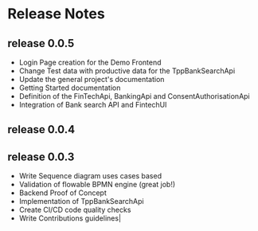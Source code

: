 # Release Notes

## release 0.0.5
* Login Page creation for the Demo Frontend
* Change Test data with productive data for the TppBankSearchApi
* Update the general project's documentation
* Getting Started documentation
* Definition of the FinTechApi, BankingApi and ConsentAuthorisationApi
* Integration of Bank search API and FintechUI

## release 0.0.4

## release 0.0.3

* Write Sequence diagram uses cases based
* Validation of flowable BPMN engine (great job!)
* Backend Proof of Concept
* Implementation of TppBankSearchApi
* Create CI/CD code quality checks
* Write Contributions guidelines| 

